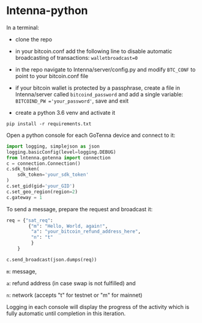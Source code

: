 # lntenna-python

In a terminal:

* clone the repo

* in your bitcoin.conf add the following line to disable automatic broadcasting of transactions: `walletbroadcast=0`

* in the repo navigate to lntenna/server/config.py and modify `BTC_CONF` to point to your bitcoin.conf file

* if your bitcoin wallet is protected by a passphrase, create a file in lntenna/server called `bitcoind_password` and add a single variable: `BITCOIND_PW ='your_password'`, save and exit

* create a python 3.6 venv and activate it

`pip install -r requirements.txt`

Open a python console for each GoTenna device and connect to it:

```python
import logging, simplejson as json
logging.basicConfig(level=logging.DEBUG)
from lntenna.gotenna import connection
c = connection.Connection()
c.sdk_token(
    sdk_token='your_sdk_token'
)
c.set_gid(gid='your_GID')
c.set_geo_region(region=2)
c.gateway = 1
```

To send a message, prepare the request and broadcast it:

```python
req = {"sat_req":
        {"m": "Hello, World, again!",
         "a": "your_bitcoin_refund_address_here",
         "n": "t"
         }
    }

c.send_broadcast(json.dumps(req))
```

`m`: message, 

`a`: refund address (in case swap is not fulfilled) and 

`n`: network (accepts "t" for testnet or "m" for mainnet)

Logging in each console will display the progress of the activity which is fully automatic until completion in this iteration.
